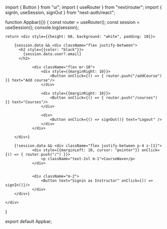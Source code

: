 import { Button } from "ui";
import { useRouter } from "next/router";
import { signIn, useSession, signOut } from "next-auth/react";

function Appbar({}) {
    const router = useRouter();
    const session = useSession();
    console.log(session);

    return <div style={{height: 60, background: "white", padding: 10}}>

        {session.data && <div className="flex justify-between">
          <h2 style={{color: "black"}}>
            {session.data.user?.email}
          </h2>
          
                <div className="flex mr-10">
                    <div style={{marginRight: 10}}>
                        <Button onClick={() => { router.push("/addCourse") }} text="Add course"/>
                    </div>

                    <div style={{marginRight: 10}}>
                        <Button onClick={() => { router.push("/courses") }} text="Courses"/>
                    </div>
                    
                    <div>
                        <Button onClick={() => signOut()} text="Logout" />
                    </div>
                </div>
                
        </div>}

        {!session.data && <div className="flex justify-between p-4 z-[1]">
                <div style={{marginLeft: 10, cursor: "pointer"}} onClick={() => { router.push("/") }}>
                    <p className="text-2xl m-1">CourseWave</p>
                </div>
        
            
                <div className="m-2">
                    <Button text="Signin as Instructor" onClick={() => signIn()}/>
                </div>
        </div>}

    </div>
                                    

     
    
            

}

export default Appbar;
